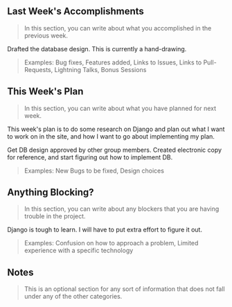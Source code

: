 ## Last Week's Accomplishments

> In this section, you can write about what you accomplished in the previous week.

Drafted the database design. This is currently a hand-drawing. 

> Examples:
> Bug fixes, Features added, Links to Issues, Links to Pull-Requests, Lightning Talks, Bonus Sessions

## This Week's Plan

> In this section, you can write about what you have planned for next week.

This week's plan is to do some research on Django and plan out what I want to work on in the site, and how I want to go about implementing my plan.

Get DB design approved by other group members. Created electronic copy for reference, and start figuring out how to implement DB.

> Examples: New Bugs to be fixed, Design choices

## Anything Blocking?

> In this section, you can write about any blockers that you are having trouble in the project.

Django is tough to learn. I will have to put extra effort to figure it out.

> Examples: Confusion on how to approach a problem, Limited experience with a specific technology

## Notes

> This is an optional section for any sort of information that does not fall under any of the other categories.
